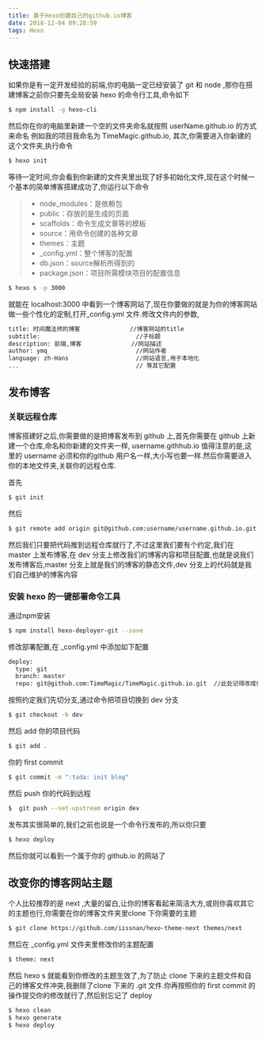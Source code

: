 ```yaml
---
title: 基于Hexo创建自己的github.io博客
date: 2018-12-04 09:28:59
tags: Hexo
---
```


## 快速搭建

如果你是有一定开发经验的前端,你的电脑一定已经安装了 git 和 node ,那你在搭建博客之前你只要先全局安装 hexo 的命令行工具,命令如下

``` bash
$ npm install -g hexo-cli
```

然后你在你的电脑里新建一个空的文件夹命名就按照 userName.github.io 的方式来命名 例如我的项目我命名为 TimeMagic.github.io, 其次,你需要进入你新建的这个文件夹,执行命令

``` bash
$ hexo init
```

等待一定时间,你会看到你新建的文件夹里出现了好多初始化文件,现在这个时候一个基本的简单博客搭建成功了,你运行以下命令

> * node_modules：是依赖包
> * public：存放的是生成的页面
> * scaffolds：命令生成文章等的模板
> * source：用命令创建的各种文章
> * themes：主题
> * _config.yml：整个博客的配置
> * db.json：source解析所得到的
> * package.json：项目所需模块项目的配置信息

``` bash
$ hexo s -p 3000
```

就能在 localhost:3000 中看到一个博客网站了,现在你要做的就是为你的博客网站做一些个性化的定制,打开_config.yml 文件.修改文件内的参数,

``` bash
title: 时间魔法师的博客              //博客网站的title
subtitle:                      	    //子标题
description: 前端,博客   			//网站描述
author: ymq             			//网站作者
language: zh-Hans            		//网站语言,用于本地化
...                          		// 等其它配置
```

## 发布博客

### 关联远程仓库

博客搭建好之后,你需要做的是把博客发布到 github 上,首先你需要在 github 上新建一个仓库,命名和你新建的文件夹一样, username.githhub.io 值得注意的是,这里的 username 必须和你的github 用户名一样,大小写也要一样.然后你需要进入你的本地文件夹,关联你的远程仓库.

首先

``` bash
$ git init
```

然后

``` bash
$ git remote add origin git@github.com:username/username.github.io.git
```

然后我们只要把代码推到远程仓库就行了,不过这里我们要有个约定,我们在 master 上发布博客,在 dev 分支上修改我们的博客内容和项目配置,也就是说我们发布博客后,master 分支上就是我们的博客的静态文件,dev 分支上的代码就是我们自己维护的博客内容

### 安装 hexo 的一键部署命令工具

通过npm安装

``` bash
$ npm install hexo-deployer-git --save
```

修改部署配置,在 _config.yml 中添加如下配置

``` bash
deploy:
  type: git
  branch: master
  repo: git@github.com:TimeMagic/TimeMagic.github.io.git  //此处记得改成你的 github 仓库的地址
```

按照约定我们先切分支,通过命令把项目切换到 dev 分支

``` bash
$ git checkout -b dev
```

然后 add 你的项目代码

``` bash
$ git add .
```

你的 first commit

``` bash
$ git commit -m ":tada: init blog"
```

然后 push 你的代码到远程

``` bash
$  git push --set-upstream origin dev
```

发布其实很简单的,我们之前也说是一个命令行发布的,所以你只要

``` bash
$ hexo deploy
```

然后你就可以看到一个属于你的 github.io 的网站了

## 改变你的博客网站主题

个人比较推荐的是 next ,大量的留白,让你的博客看起来简洁大方,或则你喜欢其它的主题也行,你需要在你的博客文件夹里clone 下你需要的主题

``` bash
$ git clone https://github.com/iissnan/hexo-theme-next themes/next
```

然后在 _config.yml 文件夹里修改你的主题配置

``` bash
$ theme: next
```

然后 hexo s 就能看到你修改的主题生效了,为了防止 clone 下来的主题文件和自己的博客文件冲突,我删除了clone 下来的 .git 文件.你再按照你的 first commit 的操作提交你的修改就行了,然后别忘记了 deploy

``` bash
$ hexo clean
$ hexo generate
$ hexo deploy
```